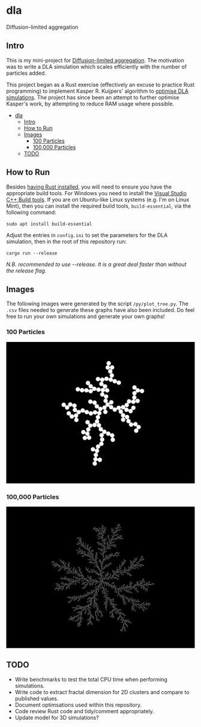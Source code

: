 # dla
Diffusion-limited aggregation

## Intro

This is my mini-project for [Diffusion-limited aggregation](https://en.wikipedia.org/wiki/Diffusion-limited_aggregation). The motivation was to write a DLA simulation which scales efficiently with the number of particles added.

This project began as a Rust exercise (effectively an excuse to practice Rust programming) to implement Kasper R. Kuijpers' algorithm to [optimise DLA simulations](https://doi.org/10.1016/j.cpc.2013.12.003). The project has since been an attempt to further optimise Kasper's work, by attempting to reduce RAM usage where possible.

- [dla](#dla)
  - [Intro](#intro)
  - [How to Run](#how-to-run)
  - [Images](#images)
    - [100 Particles](#100-particles)
    - [100,000 Particles](#100000-particles)
  - [TODO](#todo)

## How to Run

Besides [having Rust installed](https://www.rust-lang.org/tools/install), you will need to ensure you have the appropriate build tools. For Windows you need to install the [Visual Studio C++ Build tools](https://visualstudio.microsoft.com/visual-cpp-build-tools/). If you are on Ubuntu-like Linux systems (e.g. I'm on Linux Mint), then you can install the required build tools, `build-essential`, via the following command:

    sudo apt install build-essential

Adjust the entries in `config.ini` to set the parameters for the DLA simulation, then in the root of this repository run: 

    cargo run --release

*N.B. recommended to use --release. It is a great deal faster than without the release flag.*

## Images

The following images were generated by the script `/py/plot_tree.py`. The `.csv` files needed to generate these graphs have also been included. Do feel free to run your own simulations and generate your own graphs!

### 100 Particles
<img src="fig/tree_n100_dmax90_seed0_iseed0.png" alt="DLA Image of 100 particles"/>

### 100,000 Particles
<img src="fig/tree_n100000_dmax90_seed0_iseed0.png" alt="DLA Image of 100,000 particles"/>

## TODO

- Write benchmarks to test the total CPU time when performing simulations.
- Write code to extract fractal dimension for 2D clusters and compare to published values.
- Document optimsations used within this repository.
- Code review Rust code and tidy/comment appropriately.
- Update model for 3D simulations?